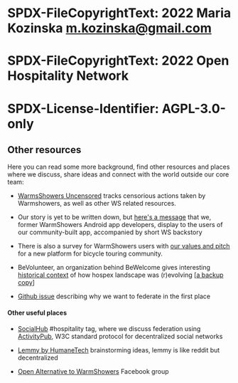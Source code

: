 # SPDX-FileCopyrightText: 2022 Maria Kozinska <m.kozinska@gmail.com>
# SPDX-FileCopyrightText: 2022 Open Hospitality Network
#
# SPDX-License-Identifier: AGPL-3.0-only

## Other resources

Here you can read some more background, find other resources and places where we discuss, share ideas and connect with the world outside our core team:

* [WarmsShowers Uncensored](https://gitlab.com/-/snippets/2111860) tracks censorious actions taken by Warmshowers, as well as other WS related resources.

* Our story is yet to be written down, but [here's a message](https://warmshowers.bike) that we, former WarmShowers Android app developers, display to the users of our community-built app, accompanied by short WS backstory

* There is also a survey for WarmShowers users with [our values and pitch](https://warmshowers.bike/survey) for a new platform for bicycle touring community.

* BeVolunteer, an organization behind BeWelcome gives interesting [historical context](https://www.bevolunteer.org/about-bevolunteer/history/) of how hospex landscape was (r)evolving [[a backup copy](http://web.archive.org/web/20190809110251/https://www.bevolunteer.org/about-bevolunteer/history/)]

* [Github issue]({{site.github.repository_url}}/discussions/9) describing why we want to federate in the first place

#### Other useful places
* [SocialHub](https://socialhub.activitypub.rocks/c/fediversity/fediverse-futures/58) #hospitality tag, where we discuss federation using [ActivityPub](https://activitypub.rocks/), W3C standard protocol for decentralized social networks

* [Lemmy by HumaneTech](https://lemmy.ml/post/66076) brainstorming ideas, lemmy is like reddit but decentralized

* [Open Alternative to WarmShowers](https://www.facebook.com/groups/243374777243989) Facebook group
